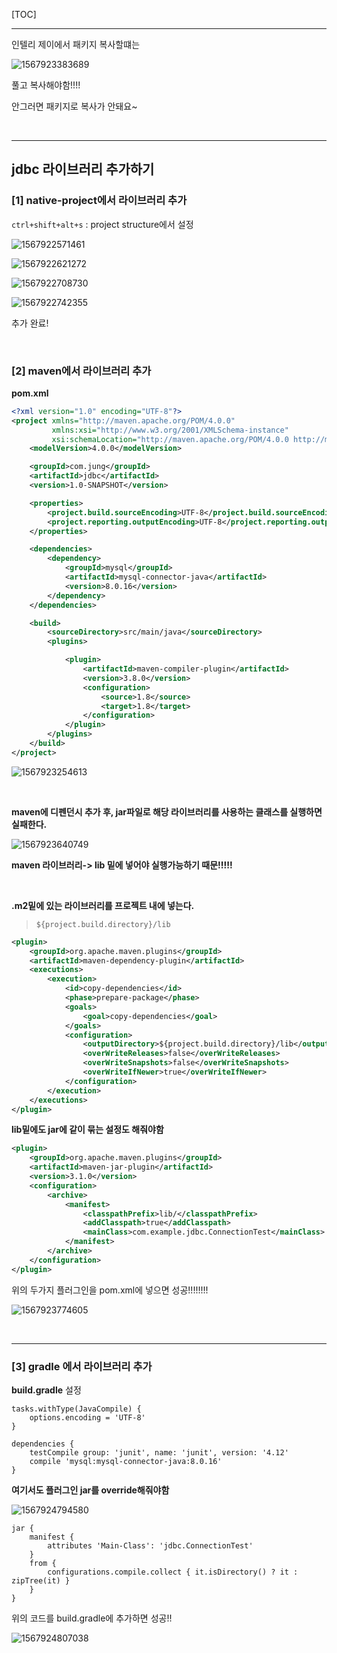 [TOC]

---

인텔리 제이에서 패키지 복사할떄는

![1567923383689](assets/1567923383689.png)

풀고 복사해야함!!!!

안그러면 패키지로 복사가 안돼요~

<br>

---



## jdbc 라이브러리 추가하기



### [1] native-project에서 라이브러리 추가

`ctrl+shift+alt+s` : project structure에서 설정

![1567922571461](assets/1567922571461.png)

![1567922621272](assets/1567922621272.png)

![1567922708730](assets/1567922708730.png)

![1567922742355](assets/1567922742355.png)

추가 완료!

<br>

### [2] maven에서 라이브러리 추가

**pom.xml**

```xml
<?xml version="1.0" encoding="UTF-8"?>
<project xmlns="http://maven.apache.org/POM/4.0.0"
         xmlns:xsi="http://www.w3.org/2001/XMLSchema-instance"
         xsi:schemaLocation="http://maven.apache.org/POM/4.0.0 http://maven.apache.org/xsd/maven-4.0.0.xsd">
    <modelVersion>4.0.0</modelVersion>

    <groupId>com.jung</groupId>
    <artifactId>jdbc</artifactId>
    <version>1.0-SNAPSHOT</version>

    <properties>
        <project.build.sourceEncoding>UTF-8</project.build.sourceEncoding>
        <project.reporting.outputEncoding>UTF-8</project.reporting.outputEncoding>
    </properties>

    <dependencies>
        <dependency>
            <groupId>mysql</groupId>
            <artifactId>mysql-connector-java</artifactId>
            <version>8.0.16</version>
        </dependency>
    </dependencies>

    <build>
        <sourceDirectory>src/main/java</sourceDirectory>
        <plugins>

            <plugin>
                <artifactId>maven-compiler-plugin</artifactId>
                <version>3.8.0</version>
                <configuration>
                    <source>1.8</source>
                    <target>1.8</target>
                </configuration>
            </plugin>
        </plugins>
    </build>
</project>
```

![1567923254613](assets/1567923254613.png)

<br>

**maven에 디펜던시 추가 후, jar파일로 해당 라이브러리를 사용하는 클래스를 실행하면 실패한다.**

![1567923640749](assets/1567923640749.png)

**maven 라이브러리-> lib 밑에 넣어야 실행가능하기 때문!!!!!**

<br>

**.m2밑에 있는 라이브러리를 프로젝트 내에 넣는다.** 

> `${project.build.directory}/lib`

```xml
<plugin>
    <groupId>org.apache.maven.plugins</groupId>
    <artifactId>maven-dependency-plugin</artifactId>
    <executions>
        <execution>
            <id>copy-dependencies</id>
            <phase>prepare-package</phase>
            <goals>
                <goal>copy-dependencies</goal>
            </goals>
            <configuration>
                <outputDirectory>${project.build.directory}/lib</outputDirectory>
                <overWriteReleases>false</overWriteReleases>
                <overWriteSnapshots>false</overWriteSnapshots>
                <overWriteIfNewer>true</overWriteIfNewer>
            </configuration>
        </execution>
    </executions>
</plugin>
```

**lib밑에도 jar에 같이 묶는 설정도 해줘야함**

```xml
<plugin>
    <groupId>org.apache.maven.plugins</groupId>
    <artifactId>maven-jar-plugin</artifactId>
    <version>3.1.0</version>
    <configuration>
        <archive>
            <manifest>
                <classpathPrefix>lib/</classpathPrefix>
                <addClasspath>true</addClasspath>
                <mainClass>com.example.jdbc.ConnectionTest</mainClass>
            </manifest>
        </archive>
    </configuration>
</plugin>
```

위의 두가지 플러그인을 pom.xml에 넣으면 성공!!!!!!!!

![1567923774605](assets/1567923774605.png)

<br>

---

### [3] gradle 에서 라이브러리 추가

**build.gradle** 설정

```properties
tasks.withType(JavaCompile) {
    options.encoding = 'UTF-8'
}

dependencies {
    testCompile group: 'junit', name: 'junit', version: '4.12'
    compile 'mysql:mysql-connector-java:8.0.16'
}
```

**여기서도 플러그인 jar를 override해줘야함**

![1567924794580](assets/1567924794580.png)

```properties
jar {
    manifest {
        attributes 'Main-Class': 'jdbc.ConnectionTest'
    }
    from {
        configurations.compile.collect { it.isDirectory() ? it : zipTree(it) }
    }
}
```

위의 코드를 build.gradle에 추가하면 성공!!

![1567924807038](assets/1567924807038.png)



















































































